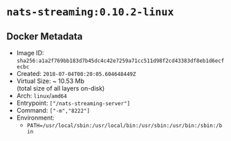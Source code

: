 # `nats-streaming:0.10.2-linux`

## Docker Metadata

- Image ID: `sha256:a1a2f769bb183d7b45dc4c42e7259a71cc511d98f2cd43383df8eb1d6ecfecbc`
- Created: `2018-07-04T00:20:05.604648449Z`
- Virtual Size: ~ 10.53 Mb  
  (total size of all layers on-disk)
- Arch: `linux`/`amd64`
- Entrypoint: `["/nats-streaming-server"]`
- Command: `["-m","8222"]`
- Environment:
  - `PATH=/usr/local/sbin:/usr/local/bin:/usr/sbin:/usr/bin:/sbin:/bin`
